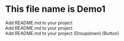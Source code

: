 # This file name is Demo1
Add README.md to your project
<br>
Add README.md to your project
<br>
Add README.md to your project
(Droupdown)
(Button)